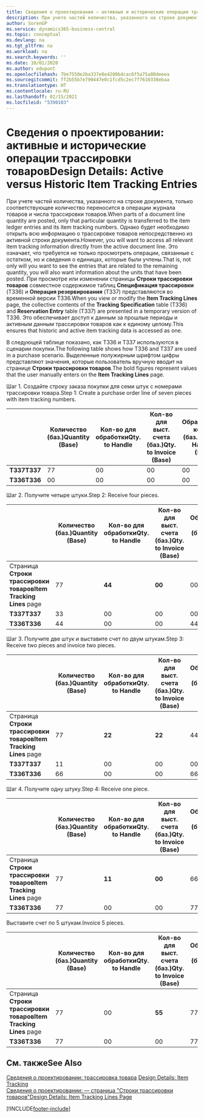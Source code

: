 ```yaml
---
title: Сведения о проектировании — активные и исторические операции трассировки товаров | Документация Майкрософт
description: При учете частей количества, указанного на строке документа, только соответствующее количество переносится в операции журнала товаров и числа трассировки товаров. Однако будет необходимо открыть всю информацию о трассировке товаров непосредственно из активной строки документа. Это означает, что требуется не только просмотреть операции, связанные с остатком, но и сведения о единицах, которые были учтены. При просмотре или изменении страницы **Строки трассировки товаров** совместное содержимое таблиц **Спецификация трассировки** (T336) и **Операция резервирования** (T337) представляются во временной версии T336. Это обеспечивает доступ к данным за прошлые периоды и активным данным трассировки товаров как к единому целому.
author: SorenGP
ms.service: dynamics365-business-central
ms.topic: conceptual
ms.devlang: na
ms.tgt_pltfrm: na
ms.workload: na
ms.search.keywords: ''
ms.date: 10/01/2020
ms.author: edupont
ms.openlocfilehash: 7be7550e2ba337e8e4200b4cac6f5a75a80deeea
ms.sourcegitcommit: ff2b55b7e790447e0c1fcd5c2ec7f7610338ebaa
ms.translationtype: HT
ms.contentlocale: ru-RU
ms.lasthandoff: 02/15/2021
ms.locfileid: "5390103"
---
```

# <a name="design-details-active-versus-historic-item-tracking-entries"></a><span data-ttu-id="6dbf8-107">Сведения о проектировании: активные и исторические операции трассировки товаров</span><span class="sxs-lookup"><span data-stu-id="6dbf8-107">Design Details: Active versus Historic Item Tracking Entries</span></span>
<span data-ttu-id="6dbf8-108">При учете частей количества, указанного на строке документа, только соответствующее количество переносится в операции журнала товаров и числа трассировки товаров.</span><span class="sxs-lookup"><span data-stu-id="6dbf8-108">When parts of a document line quantity are posted, only that particular quantity is transferred to the item ledger entries and its item tracking numbers.</span></span> <span data-ttu-id="6dbf8-109">Однако будет необходимо открыть всю информацию о трассировке товаров непосредственно из активной строки документа.</span><span class="sxs-lookup"><span data-stu-id="6dbf8-109">However, you will want to access all relevant item tracking information directly from the active document line.</span></span> <span data-ttu-id="6dbf8-110">Это означает, что требуется не только просмотреть операции, связанные с остатком, но и сведения о единицах, которые были учтены.</span><span class="sxs-lookup"><span data-stu-id="6dbf8-110">That is, not only will you want to see the entries that are related to the remaining quantity, you will also want information about the units that have been posted.</span></span> <span data-ttu-id="6dbf8-111">При просмотре или изменении страницы **Строки трассировки товаров** совместное содержимое таблиц **Спецификация трассировки** (T336) и **Операция резервирования** (T337) представляются во временной версии T336.</span><span class="sxs-lookup"><span data-stu-id="6dbf8-111">When you view or modify the **Item Tracking Lines** page, the collective contents of the **Tracking Specification** table (T336) and **Reservation Entry** table (T337) are presented in a temporary version of T336.</span></span> <span data-ttu-id="6dbf8-112">Это обеспечивает доступ к данным за прошлые периоды и активным данным трассировки товаров как к единому целому.</span><span class="sxs-lookup"><span data-stu-id="6dbf8-112">This ensures that historic and active item tracking data is accessed as one.</span></span>  

 <span data-ttu-id="6dbf8-113">В следующей таблице показано, как T336 и T337 используются в сценарии покупки.</span><span class="sxs-lookup"><span data-stu-id="6dbf8-113">The following table shows how T336 and T337 are used in a purchase scenario.</span></span> <span data-ttu-id="6dbf8-114">Выделенные полужирным шрифтом цифры представляют значения, которые пользователь вручную вводит на странице **Строки трассировки товаров**.</span><span class="sxs-lookup"><span data-stu-id="6dbf8-114">The bold figures represent values that the user manually enters on the **Item Tracking Lines** page.</span></span>  

 <span data-ttu-id="6dbf8-115">Шаг 1. Создайте строку заказа покупки для семи штук с номерами трассировки товара.</span><span class="sxs-lookup"><span data-stu-id="6dbf8-115">Step 1: Create a purchase order line of seven pieces with item tracking numbers.</span></span>  

||<span data-ttu-id="6dbf8-116">**Количество (баз.)**</span><span class="sxs-lookup"><span data-stu-id="6dbf8-116">**Quantity (Base)**</span></span>|<span data-ttu-id="6dbf8-117">**Кол-во для обработки**</span><span class="sxs-lookup"><span data-stu-id="6dbf8-117">**Qty. to Handle**</span></span>|<span data-ttu-id="6dbf8-118">**Кол-во для выст. счета (баз.)**</span><span class="sxs-lookup"><span data-stu-id="6dbf8-118">**Qty. to Invoice (Base)**</span></span>|<span data-ttu-id="6dbf8-119">**Обработанное кол-во (баз.)**</span><span class="sxs-lookup"><span data-stu-id="6dbf8-119">**Quantity Handled (Base)**</span></span>|<span data-ttu-id="6dbf8-120">**Кол-во по выст. счетам (баз.)**</span><span class="sxs-lookup"><span data-stu-id="6dbf8-120">**Quantity Invoiced (Base)**</span></span>|  
|-|----------------------------------------------|--------------------------------------------|------------------------------------------------------|-------------------------------------------------------|--------------------------------------------------------|  
|<span data-ttu-id="6dbf8-121">**T337**</span><span class="sxs-lookup"><span data-stu-id="6dbf8-121">**T337**</span></span>|<span data-ttu-id="6dbf8-122">7</span><span class="sxs-lookup"><span data-stu-id="6dbf8-122">7</span></span>|<span data-ttu-id="6dbf8-123">0</span><span class="sxs-lookup"><span data-stu-id="6dbf8-123">0</span></span>|<span data-ttu-id="6dbf8-124">0</span><span class="sxs-lookup"><span data-stu-id="6dbf8-124">0</span></span>|<span data-ttu-id="6dbf8-125">0</span><span class="sxs-lookup"><span data-stu-id="6dbf8-125">0</span></span>|<span data-ttu-id="6dbf8-126">0</span><span class="sxs-lookup"><span data-stu-id="6dbf8-126">0</span></span>|  
|<span data-ttu-id="6dbf8-127">**T336**</span><span class="sxs-lookup"><span data-stu-id="6dbf8-127">**T336**</span></span>|<span data-ttu-id="6dbf8-128">0</span><span class="sxs-lookup"><span data-stu-id="6dbf8-128">0</span></span>|<span data-ttu-id="6dbf8-129">0</span><span class="sxs-lookup"><span data-stu-id="6dbf8-129">0</span></span>|<span data-ttu-id="6dbf8-130">0</span><span class="sxs-lookup"><span data-stu-id="6dbf8-130">0</span></span>|<span data-ttu-id="6dbf8-131">0</span><span class="sxs-lookup"><span data-stu-id="6dbf8-131">0</span></span>|<span data-ttu-id="6dbf8-132">0</span><span class="sxs-lookup"><span data-stu-id="6dbf8-132">0</span></span>|  

 <span data-ttu-id="6dbf8-133">Шаг 2. Получите четыре штуки.</span><span class="sxs-lookup"><span data-stu-id="6dbf8-133">Step 2: Receive four pieces.</span></span>  

||<span data-ttu-id="6dbf8-134">**Количество (баз.)**</span><span class="sxs-lookup"><span data-stu-id="6dbf8-134">**Quantity (Base)**</span></span>|<span data-ttu-id="6dbf8-135">**Кол-во для обработки**</span><span class="sxs-lookup"><span data-stu-id="6dbf8-135">**Qty. to Handle**</span></span>|<span data-ttu-id="6dbf8-136">**Кол-во для выст. счета (баз.)**</span><span class="sxs-lookup"><span data-stu-id="6dbf8-136">**Qty. to Invoice (Base)**</span></span>|<span data-ttu-id="6dbf8-137">**Обработанное кол-во (баз.)**</span><span class="sxs-lookup"><span data-stu-id="6dbf8-137">**Quantity Handled (Base)**</span></span>|<span data-ttu-id="6dbf8-138">**Кол-во по выст. счетам (баз.)**</span><span class="sxs-lookup"><span data-stu-id="6dbf8-138">**Quantity Invoiced (Base)**</span></span>|  
|-|----------------------------------------------|--------------------------------------------|------------------------------------------------------|-------------------------------------------------------|--------------------------------------------------------|  
|<span data-ttu-id="6dbf8-139">Страница **Строки трассировки товаров**</span><span class="sxs-lookup"><span data-stu-id="6dbf8-139">**Item Tracking Lines** page</span></span>|<span data-ttu-id="6dbf8-140">7</span><span class="sxs-lookup"><span data-stu-id="6dbf8-140">7</span></span>|<span data-ttu-id="6dbf8-141">**4**</span><span class="sxs-lookup"><span data-stu-id="6dbf8-141">**4**</span></span>|<span data-ttu-id="6dbf8-142">**0**</span><span class="sxs-lookup"><span data-stu-id="6dbf8-142">**0**</span></span>|<span data-ttu-id="6dbf8-143">0</span><span class="sxs-lookup"><span data-stu-id="6dbf8-143">0</span></span>|<span data-ttu-id="6dbf8-144">0</span><span class="sxs-lookup"><span data-stu-id="6dbf8-144">0</span></span>|  
|<span data-ttu-id="6dbf8-145">**T337**</span><span class="sxs-lookup"><span data-stu-id="6dbf8-145">**T337**</span></span>|<span data-ttu-id="6dbf8-146">3</span><span class="sxs-lookup"><span data-stu-id="6dbf8-146">3</span></span>|<span data-ttu-id="6dbf8-147">0</span><span class="sxs-lookup"><span data-stu-id="6dbf8-147">0</span></span>|<span data-ttu-id="6dbf8-148">0</span><span class="sxs-lookup"><span data-stu-id="6dbf8-148">0</span></span>|<span data-ttu-id="6dbf8-149">0</span><span class="sxs-lookup"><span data-stu-id="6dbf8-149">0</span></span>|<span data-ttu-id="6dbf8-150">0</span><span class="sxs-lookup"><span data-stu-id="6dbf8-150">0</span></span>|  
|<span data-ttu-id="6dbf8-151">**T336**</span><span class="sxs-lookup"><span data-stu-id="6dbf8-151">**T336**</span></span>|<span data-ttu-id="6dbf8-152">4</span><span class="sxs-lookup"><span data-stu-id="6dbf8-152">4</span></span>|<span data-ttu-id="6dbf8-153">0</span><span class="sxs-lookup"><span data-stu-id="6dbf8-153">0</span></span>|<span data-ttu-id="6dbf8-154">0</span><span class="sxs-lookup"><span data-stu-id="6dbf8-154">0</span></span>|<span data-ttu-id="6dbf8-155">4</span><span class="sxs-lookup"><span data-stu-id="6dbf8-155">4</span></span>|<span data-ttu-id="6dbf8-156">0</span><span class="sxs-lookup"><span data-stu-id="6dbf8-156">0</span></span>|  

 <span data-ttu-id="6dbf8-157">Шаг 3. Получите две штук и выставите счет по двум штукам.</span><span class="sxs-lookup"><span data-stu-id="6dbf8-157">Step 3: Receive two pieces and invoice two pieces.</span></span>  

||<span data-ttu-id="6dbf8-158">**Количество (баз.)**</span><span class="sxs-lookup"><span data-stu-id="6dbf8-158">**Quantity (Base)**</span></span>|<span data-ttu-id="6dbf8-159">**Кол-во для обработки**</span><span class="sxs-lookup"><span data-stu-id="6dbf8-159">**Qty. to Handle**</span></span>|<span data-ttu-id="6dbf8-160">**Кол-во для выст. счета (баз.)**</span><span class="sxs-lookup"><span data-stu-id="6dbf8-160">**Qty. to Invoice (Base)**</span></span>|<span data-ttu-id="6dbf8-161">**Обработанное кол-во (баз.)**</span><span class="sxs-lookup"><span data-stu-id="6dbf8-161">**Quantity Handled (Base)**</span></span>|<span data-ttu-id="6dbf8-162">**Кол-во по выст. счетам (баз.)**</span><span class="sxs-lookup"><span data-stu-id="6dbf8-162">**Quantity Invoiced (Base)**</span></span>|  
|-|----------------------------------------------|--------------------------------------------|------------------------------------------------------|-------------------------------------------------------|--------------------------------------------------------|  
|<span data-ttu-id="6dbf8-163">Страница **Строки трассировки товаров**</span><span class="sxs-lookup"><span data-stu-id="6dbf8-163">**Item Tracking Lines** page</span></span>|<span data-ttu-id="6dbf8-164">7</span><span class="sxs-lookup"><span data-stu-id="6dbf8-164">7</span></span>|<span data-ttu-id="6dbf8-165">**2**</span><span class="sxs-lookup"><span data-stu-id="6dbf8-165">**2**</span></span>|<span data-ttu-id="6dbf8-166">**2**</span><span class="sxs-lookup"><span data-stu-id="6dbf8-166">**2**</span></span>|<span data-ttu-id="6dbf8-167">4</span><span class="sxs-lookup"><span data-stu-id="6dbf8-167">4</span></span>|<span data-ttu-id="6dbf8-168">0</span><span class="sxs-lookup"><span data-stu-id="6dbf8-168">0</span></span>|  
|<span data-ttu-id="6dbf8-169">**T337**</span><span class="sxs-lookup"><span data-stu-id="6dbf8-169">**T337**</span></span>|<span data-ttu-id="6dbf8-170">1</span><span class="sxs-lookup"><span data-stu-id="6dbf8-170">1</span></span>|<span data-ttu-id="6dbf8-171">0</span><span class="sxs-lookup"><span data-stu-id="6dbf8-171">0</span></span>|<span data-ttu-id="6dbf8-172">0</span><span class="sxs-lookup"><span data-stu-id="6dbf8-172">0</span></span>|<span data-ttu-id="6dbf8-173">0</span><span class="sxs-lookup"><span data-stu-id="6dbf8-173">0</span></span>|<span data-ttu-id="6dbf8-174">0</span><span class="sxs-lookup"><span data-stu-id="6dbf8-174">0</span></span>|  
|<span data-ttu-id="6dbf8-175">**T336**</span><span class="sxs-lookup"><span data-stu-id="6dbf8-175">**T336**</span></span>|<span data-ttu-id="6dbf8-176">6</span><span class="sxs-lookup"><span data-stu-id="6dbf8-176">6</span></span>|<span data-ttu-id="6dbf8-177">0</span><span class="sxs-lookup"><span data-stu-id="6dbf8-177">0</span></span>|<span data-ttu-id="6dbf8-178">0</span><span class="sxs-lookup"><span data-stu-id="6dbf8-178">0</span></span>|<span data-ttu-id="6dbf8-179">6</span><span class="sxs-lookup"><span data-stu-id="6dbf8-179">6</span></span>|<span data-ttu-id="6dbf8-180">2</span><span class="sxs-lookup"><span data-stu-id="6dbf8-180">2</span></span>|  

 <span data-ttu-id="6dbf8-181">Шаг 4. Получите одну штуку.</span><span class="sxs-lookup"><span data-stu-id="6dbf8-181">Step 4: Receive one piece.</span></span>  

||<span data-ttu-id="6dbf8-182">**Количество (баз.)**</span><span class="sxs-lookup"><span data-stu-id="6dbf8-182">**Quantity (Base)**</span></span>|<span data-ttu-id="6dbf8-183">**Кол-во для обработки**</span><span class="sxs-lookup"><span data-stu-id="6dbf8-183">**Qty. to Handle**</span></span>|<span data-ttu-id="6dbf8-184">**Кол-во для выст. счета (баз.)**</span><span class="sxs-lookup"><span data-stu-id="6dbf8-184">**Qty. to Invoice (Base)**</span></span>|<span data-ttu-id="6dbf8-185">**Обработанное кол-во (баз.)**</span><span class="sxs-lookup"><span data-stu-id="6dbf8-185">**Quantity Handled (Base)**</span></span>|<span data-ttu-id="6dbf8-186">**Кол-во по выст. счетам (баз.)**</span><span class="sxs-lookup"><span data-stu-id="6dbf8-186">**Quantity Invoiced (Base)**</span></span>|  
|-|----------------------------------------------|--------------------------------------------|------------------------------------------------------|-------------------------------------------------------|--------------------------------------------------------|  
|<span data-ttu-id="6dbf8-187">Страница **Строки трассировки товаров**</span><span class="sxs-lookup"><span data-stu-id="6dbf8-187">**Item Tracking Lines** page</span></span>|<span data-ttu-id="6dbf8-188">7</span><span class="sxs-lookup"><span data-stu-id="6dbf8-188">7</span></span>|<span data-ttu-id="6dbf8-189">**1**</span><span class="sxs-lookup"><span data-stu-id="6dbf8-189">**1**</span></span>|<span data-ttu-id="6dbf8-190">**0**</span><span class="sxs-lookup"><span data-stu-id="6dbf8-190">**0**</span></span>|<span data-ttu-id="6dbf8-191">6</span><span class="sxs-lookup"><span data-stu-id="6dbf8-191">6</span></span>|<span data-ttu-id="6dbf8-192">2</span><span class="sxs-lookup"><span data-stu-id="6dbf8-192">2</span></span>|  
|<span data-ttu-id="6dbf8-193">**T336**</span><span class="sxs-lookup"><span data-stu-id="6dbf8-193">**T336**</span></span>|<span data-ttu-id="6dbf8-194">7</span><span class="sxs-lookup"><span data-stu-id="6dbf8-194">7</span></span>|<span data-ttu-id="6dbf8-195">0</span><span class="sxs-lookup"><span data-stu-id="6dbf8-195">0</span></span>|<span data-ttu-id="6dbf8-196">0</span><span class="sxs-lookup"><span data-stu-id="6dbf8-196">0</span></span>|<span data-ttu-id="6dbf8-197">7</span><span class="sxs-lookup"><span data-stu-id="6dbf8-197">7</span></span>|<span data-ttu-id="6dbf8-198">2</span><span class="sxs-lookup"><span data-stu-id="6dbf8-198">2</span></span>|  

 <span data-ttu-id="6dbf8-199">Выставите счет по 5 штукам.</span><span class="sxs-lookup"><span data-stu-id="6dbf8-199">Invoice 5 pieces.</span></span>  

||<span data-ttu-id="6dbf8-200">**Количество (баз.)**</span><span class="sxs-lookup"><span data-stu-id="6dbf8-200">**Quantity (Base)**</span></span>|<span data-ttu-id="6dbf8-201">**Кол-во для обработки**</span><span class="sxs-lookup"><span data-stu-id="6dbf8-201">**Qty. to Handle**</span></span>|<span data-ttu-id="6dbf8-202">**Кол-во для выст. счета (баз.)**</span><span class="sxs-lookup"><span data-stu-id="6dbf8-202">**Qty. to Invoice (Base)**</span></span>|<span data-ttu-id="6dbf8-203">**Обработанное кол-во (баз.)**</span><span class="sxs-lookup"><span data-stu-id="6dbf8-203">**Quantity Handled (Base)**</span></span>|<span data-ttu-id="6dbf8-204">**Кол-во по выст. счетам (баз.)**</span><span class="sxs-lookup"><span data-stu-id="6dbf8-204">**Quantity Invoiced (Base)**</span></span>|  
|-|----------------------------------------------|--------------------------------------------|------------------------------------------------------|-------------------------------------------------------|--------------------------------------------------------|  
|<span data-ttu-id="6dbf8-205">Страница **Строки трассировки товаров**</span><span class="sxs-lookup"><span data-stu-id="6dbf8-205">**Item Tracking Lines** page</span></span>|<span data-ttu-id="6dbf8-206">7</span><span class="sxs-lookup"><span data-stu-id="6dbf8-206">7</span></span>|<span data-ttu-id="6dbf8-207">0</span><span class="sxs-lookup"><span data-stu-id="6dbf8-207">0</span></span>|<span data-ttu-id="6dbf8-208">**5**</span><span class="sxs-lookup"><span data-stu-id="6dbf8-208">**5**</span></span>|<span data-ttu-id="6dbf8-209">7</span><span class="sxs-lookup"><span data-stu-id="6dbf8-209">7</span></span>|<span data-ttu-id="6dbf8-210">2</span><span class="sxs-lookup"><span data-stu-id="6dbf8-210">2</span></span>|  
|<span data-ttu-id="6dbf8-211">**T336**</span><span class="sxs-lookup"><span data-stu-id="6dbf8-211">**T336**</span></span>|<span data-ttu-id="6dbf8-212">7</span><span class="sxs-lookup"><span data-stu-id="6dbf8-212">7</span></span>|<span data-ttu-id="6dbf8-213">0</span><span class="sxs-lookup"><span data-stu-id="6dbf8-213">0</span></span>|<span data-ttu-id="6dbf8-214">0</span><span class="sxs-lookup"><span data-stu-id="6dbf8-214">0</span></span>|<span data-ttu-id="6dbf8-215">7</span><span class="sxs-lookup"><span data-stu-id="6dbf8-215">7</span></span>|<span data-ttu-id="6dbf8-216">7</span><span class="sxs-lookup"><span data-stu-id="6dbf8-216">7</span></span>|  

## <a name="see-also"></a><span data-ttu-id="6dbf8-217">См. также</span><span class="sxs-lookup"><span data-stu-id="6dbf8-217">See Also</span></span>  
 <span data-ttu-id="6dbf8-218">[Сведения о проектировании: трассировка товара](design-details-item-tracking.md) </span><span class="sxs-lookup"><span data-stu-id="6dbf8-218">[Design Details: Item Tracking](design-details-item-tracking.md) </span></span>  
 [<span data-ttu-id="6dbf8-219">Сведения о проектировании: — страница "Строки трассировки товаров"</span><span class="sxs-lookup"><span data-stu-id="6dbf8-219">Design Details: Item Tracking Lines Page</span></span>](design-details-item-tracking-lines-window.md)


[!INCLUDE[footer-include](includes/footer-banner.md)]